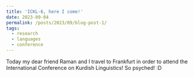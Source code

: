 ```yaml
---
title: 'ICKL-6, here I come!'
date: 2023-09-04
permalink: /posts/2023/09/blog-post-1/
tags:
  - research
  - languages
  - conference
---
```


Today my dear friend Raman and I travel to Frankfurt in order to attend the International Conference on Kurdish Linguistics! So psyched! :D
